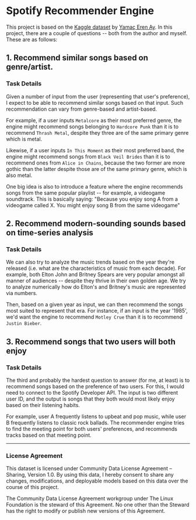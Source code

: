 # Spotify Recommender Engine

This project is based on the [Kaggle dataset](https://www.kaggle.com/yamaerenay/spotify-dataset-19212020-160k-tracks) by [Yamaç Eren Ay](https://www.kaggle.com/yamaerenay). In this project, there are a couple of questions -- both from the author and myself. These are as follows:

## 1. Recommend similar songs based on genre/artist.

### Task Details
Given a number of input from the user (representing that user's preference), I expect to be able to recommend similar songs based on that input. Such recommendation can vary from genre-based and artist-based. 

For example, if a user inputs `Metalcore` as their most preferred genre, the engine might recommend songs belonging to `Hardcore Punk` than it is to recommend `Thrash Metal`, despite they three are of the same primary genre which is metal.

Likewise, if a user inputs `In This Moment` as their most preferred band, the engine might recommend songs from `Black Veil Brides` than it is to recommend ones from `Alice in Chains`, because the two former are more gothic than the latter despite those are of the same primary genre, which is also metal.

One big idea is also to introduce a feature where the engine recommends songs from the same popular playlist -- for example, a videogame soundtrack. This is basically saying: "Because you enjoy song A from a videogame called X. You might enjoy song B from the same videogame"

## 2. Recommend modern-sounding sounds based on time-series analysis

### Task Details
We can also try to analyze the music trends based on the year they're released (i.e. what are the characteristics of music from each decade). For example, both Elton John and Britney Spears are very popular amongst all manner of audiences -- despite they thrive in their own golden age. We try to analyze numerically how do Elton's and Britney's music are represented via numbers.

Then, based on a given year as input, we can then recommend the songs most suited to represent that era. For instance, if an input is the year '1985', we'd want the engine to recommend `Motley Crue` than it is to recommend `Justin Bieber`.

## 3. Recommend songs that two users will both enjoy

### Task Details
The third and probably the hardest question to answer (for me, at least) is to recommend songs based on the preference of two users. For this, I would need to connect to the Spotify Developer API. The input is two different user ID, and the output is songs that they both would most likely enjoy based on their listening habits.

For example, user A frequently listens to upbeat and pop music, while user B frequently listens to classic rock ballads. The recommender engine tries to find the meeting point for both users' preferences, and recommends tracks based on that meeting point.

--- 

### License Agreement

This dataset is licensed under Community Data License Agreement – Sharing, Version 1.0. By using this data, I hereby consent to share any changes, modifications, and deployable models based on this data over the course of this project.

The Community Data License Agreement workgroup under The Linux Foundation is the steward of this Agreement. No one other than the Steward has the right to modify or publish new versions of this Agreement.